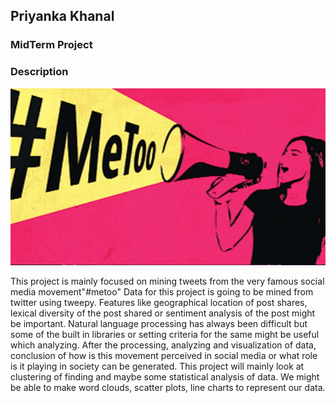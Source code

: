 ## Priyanka Khanal
### MidTerm Project

### Description
<img src="MeToo.jpeg">

This project is mainly focused on mining tweets from the very famous social media movement"#metoo"
Data for this project is going to be mined from twitter using tweepy. Features like geographical location of post shares, lexical diversity of the post shared or sentiment analysis of the post might be important. Natural language processing has always been difficult but some of the built in libraries or setting criteria for the same might be useful which analyzing.  After the processing, analyzing and visualization of data, conclusion of how is this movement perceived in social media or what role is it playing in society can be generated. This project will mainly look at clustering of finding and maybe some statistical analysis of data. We might be able to make word clouds, scatter plots, line charts to represent our data.
